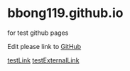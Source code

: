 # bbong119.github.io
 for test github pages

Edit please link to [GitHub](https://github.com/BBong119/bbong119.github.io)

[testLink](test.md)
[testExternalLink](https://www.baidu.com)
